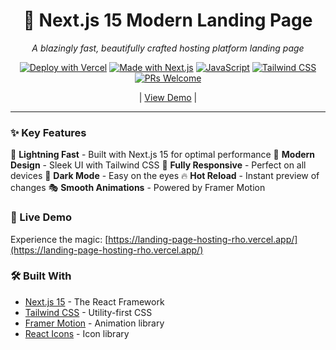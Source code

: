 <div align="center">
  <h1>🌟 Next.js 15 Modern Landing Page</h1>
  <p><em>A blazingly fast, beautifully crafted hosting platform landing page</em></p>

  [![Deploy with Vercel](https://vercel.com/button)](https://landing-page-hosting-rho.vercel.app/)
  [![Made with Next.js](https://img.shields.io/badge/Made%20with-Next.js%2015-000000?style=flat&logo=next.js&logoColor=white)](https://nextjs.org)
  [![JavaScript](https://img.shields.io/badge/JavaScript-F7DF1E?style=flat&logo=javascript&logoColor=black)](https://developer.mozilla.org/en-US/docs/Web/JavaScript)
  [![Tailwind CSS](https://img.shields.io/badge/Tailwind%20CSS-38B2AC?style=flat&logo=tailwind-css&logoColor=white)](https://tailwindcss.com)
  [![PRs Welcome](https://img.shields.io/badge/PRs-welcome-brightgreen.svg)](http://makeapullrequest.com)

  | [View Demo](https://landing-page-hosting-rho.vercel.app/) |
</div>

---

### ✨ Key Features

🚀 **Lightning Fast** - Built with Next.js 15 for optimal performance
🎨 **Modern Design** - Sleek UI with Tailwind CSS
📱 **Fully Responsive** - Perfect on all devices
🌙 **Dark Mode** - Easy on the eyes
🔥 **Hot Reload** - Instant preview of changes
🎭 **Smooth Animations** - Powered by Framer Motion

### 🎯 Live Demo
Experience the magic: [https://landing-page-hosting-rho.vercel.app/](https://landing-page-hosting-rho.vercel.app/)

### 🛠️ Built With
- [Next.js 15](https://nextjs.org/) - The React Framework
- [Tailwind CSS](https://tailwindcss.com) - Utility-first CSS
- [Framer Motion](https://www.framer.com/motion/) - Animation library
- [React Icons](https://react-icons.github.io/react-icons/) - Icon library

